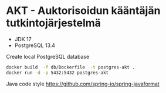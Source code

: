 # AKT - Auktorisoidun kääntäjän tutkintojärjestelmä

- JDK 17
- PostgreSQL 13.4

Create local PostgreSQL database

```sh
docker build  -f db/Dockerfile  -t postgres-akt .
docker run -d -p 5432:5432 postgres-akt
```

Java code style https://github.com/spring-io/spring-javaformat
